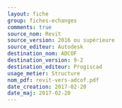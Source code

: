 ```yaml
---
layout: fiche
group: fiches-echanges
comments: true
source_nom: Revit
source_version: 2016 ou supérieure
source_editeur: Autodesk
destination_nom: ADCOF
destination_version: 9-2
destination_editeur: Progiscad
usage_metier: Structure
nom_pdf: revit-vers-adcof.pdf
date_creation: 2017-02-20
date_maj: 2017-02-20
---
```

